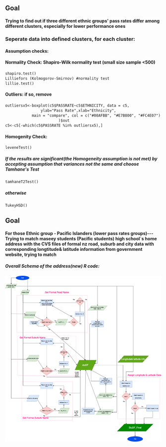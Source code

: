 
Goal 
------


#### Trying to find out if three different ethnic groups' pass rates differ among different clusters, especially for lower performance ones




### Seperate data into defined clusters, for each cluster:



#### Assumption checks:

#### Normality Check:	Shapiro-Wilk normality test (small size sample <500)

```
shapiro.test()
Lilliefors (Kolmogorov-Smirnov) #normality test
lillie.test()
```
							
#### Outliers:	if so, remove 
```
outliersx5<-boxplot(c5$PASSRATE~c5$ETHNICITY, data = c5,
				ylab="Pass Rate",xlab="Ethnicity",
			main = "compare", col = c("#00AFBB", "#E7B800", "#FC4E07")
						)$out
c5<-c5[-which(c5$PASSRATE %in% outliersx5),]
```
		
#### Homogenity Check: 	
```
leveneTest() 
```


##### If the results are significant(the Homogeneity assumption is not met) by accepting assumption that variances not the same and choose Tamhane's Test 
```
tamhaneT2Test()
```

##### otherwise 
```
TukeyHSD() 
```


Goal 
------

#### For those Ethnic group - Pacific Islanders (lower pass rates groups)--- Trying to match maseey students (Pacific students) high school`s home address with the CVS files of formal nz road, suburb and city data with corresponding longtitude& latitude information from government website, trying to match  

##### Overall Schema of the address(new) R code:

![alt text](https://github.com/lucas3359/ethnicity-passrate/blob/master/address-schema.png?raw=true)
	